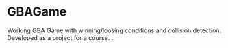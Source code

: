 GBAGame
=======

Working GBA Game with winning/loosing conditions and collision detection. Developed as a project for a course. .
